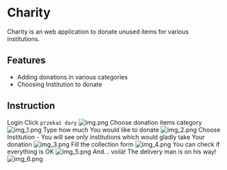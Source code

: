 # Charity

Charity is an web application to donate unused items for various institutions.

## Features

- Adding donations in various categories
- Choosing Institution to donate


## Instruction
Login
Click `przekaż dary`
![img.png](img.png)
Choose donation items category
![img_1.png](img_1.png)
Type how much You would like to donate
![img_2.png](img_2.png)
Choose Institution - You will see only institutions which would gladly take Your donation
![img_3.png](img_3.png)
Fill the collection form
![img_4.png](img_4.png)
You can check if everything is OK
![img_5.png](img_5.png)
And... voilà! The delivery man is on his way!
![img_6.png](img_6.png)